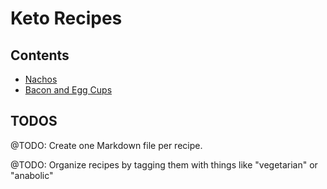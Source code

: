 # Keto Recipes

## Contents

- [Nachos](https://github.com/DevLifts/keto/blob/master/recipes/nachos.md)
- [Bacon and Egg Cups](https://github.com/DevLifts/keto/blob/master/recipes/bacon-and-egg-cups.md)

## TODOS

@TODO: Create one Markdown file per recipe.

@TODO: Organize recipes by tagging them with things like "vegetarian" or "anabolic"
